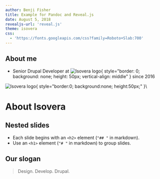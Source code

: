 ```yaml
---
author: Benji Fisher
title: Example for Pandoc and Reveal.js
date: August 5, 2018
revealjs-url: 'reveal.js'
theme: isovera
css:
  - 'https://fonts.googleapis.com/css?family=Roboto+Slab:700'
---
```


## About me

- Senior Drupal Developer at
  ![Isovera logo](reveal.js/images/isovera_logo_reverse.svg){ style="border: 0; background: none; height: 50px; vertical-align: middle" }
  since 2016

![Isovera logo](reveal.js/images/isovera_logo_reverse.svg){ style="border:0; background:none; height:50px;" }\ 

# About Isovera

## Nested slides

- Each slide begins with an `<h2>` element (`"## "` in markdown).
- Use an `<h1>` element (`"# "` in markdown) to group slides.

## Our slogan

> Design. Develop. Drupal.
